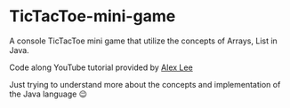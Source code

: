 # TicTacToe-mini-game
<p>A console TicTacToe mini game that utilize the concepts of Arrays, List in Java.</p>
<p>Code along YouTube tutorial provided by <a href="https://www.youtube.com/watch?v=gQb3dE-y1S4&t=56s">Alex Lee</a></p>
<p>Just trying to understand more about the concepts and implementation of the Java language 😉</p>
